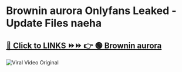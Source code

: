 
 # Brownin aurora Onlyfans Leaked - Update Files naeha

## <h2><a href="https://clipsfans.com/Brownin_aurora&ref=git">🔗 Click to LINKS ⏩⏩ 👉 🟢 Brownin aurora </a></h2>

<a href="https://clipsfans.com/Brownin_aurora&ref=git" rel="nofollow" data-target="animated-image.originalLink"><img src="https://i.ibb.co.com/xMMVF88/686577567.gif" alt="Viral Video Original" style="max-width: 100%; display: inline-block;" data-target="animated-image.originalImage"></a>

